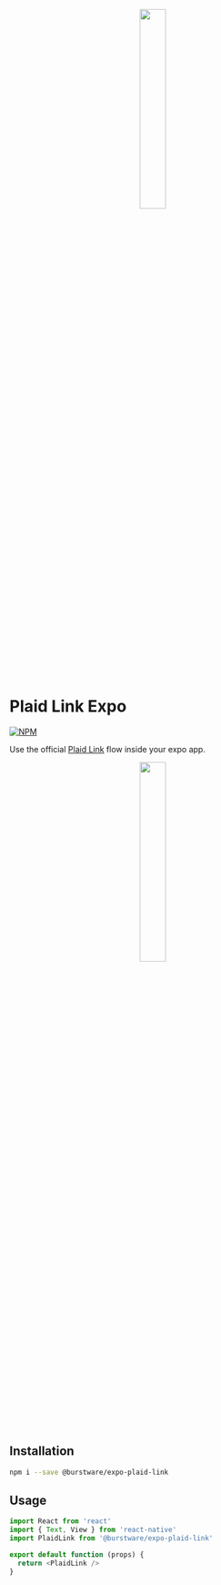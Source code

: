 <p align="center">
  <a href="https://burstware.com">
      <img src="https://s3-us-west-2.amazonaws.com/burstware.com/img/burstware+horizontal.png" width="30%" />
  </a>
</p>

# Plaid Link Expo

[![NPM](https://img.shields.io/badge/npm-1.0.2-blue)](https://www.npmjs.org/@burstware/react-native-portal)

Use the official [Plaid Link](https://plaid.com/docs/link/) flow inside your expo app.

<p align="center">
  <a href="https://www.burstware.com/expo-plaid-link">
      <img src="https://plaid.com/assets/img/products/link-example-img.png" width="30%" />
  </a>
</p>

## Installation

```bash
npm i --save @burstware/expo-plaid-link
```

## Usage

```typescript
import React from 'react'
import { Text, View } from 'react-native'
import PlaidLink from '@burstware/expo-plaid-link'

export default function (props) {
  return <PlaidLink />
}
```
